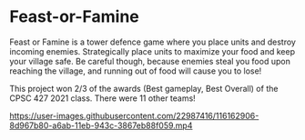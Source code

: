 # Feast-or-Famine

Feast or Famine is a tower defence game where you place units and destroy incoming enemies. Strategically place units to maximize your food and keep your village safe.
Be careful though, because enemies steal you food upon reaching the village, and running out of food will cause you to lose!

This project won 2/3 of the awards (Best gameplay, Best Overall) of the CPSC 427 2021 class. There were 11 other teams!

https://user-images.githubusercontent.com/22987416/116162906-8d967b80-a6ab-11eb-943c-3867eb88f059.mp4


